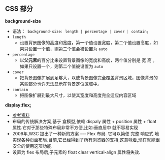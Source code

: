 ## CSS 部分

**background-size**
* 语法：``` background-size: length | percentage | cover | contain;```
* ```length``` 
    * 设置背景图像的高度和宽度，第一个值设置宽度，第二个值设置高度，如果只设置一个值，则第二个值会被设置为 ```auto```
* ```percentage``` 
    * 以**父元素**的百分比来设置背景图像的宽度和高度，两个值分别是 宽 高 ，如果只设置一个，则第二个值被设置为 ```auto```
* ```cover```
    * 把背景图像扩展到足够大，以使背景图像完全覆盖背景区域，图像背景的某些部分也许无法显示在背景定位区域中。
* ```contain```
    * 把图像扩展到最大尺寸，以使其宽度和高度完全适应内容区域

**display:flex;**
* [参考资料](http://www.ruanyifeng.com/blog/2015/07/flex-grammar.html)
* 布局的传统解决方案,基于 盒模型,依赖 dispaly 属性 +  position 属性 + float 属性.它对于那些特殊布局非常不方便,比如:垂直居中 就不容易实现
* 2009年,W3C 提出了一种新的方案 --- Flex 布局. 它可以简便 完整 响应式 地实现各种页面布局.目前,它已经得到了所有浏览器的支持,这意味着,现在就能很安全的使用这项功能.
* 设置为 flex 布局后,子元素的 float clear vertical-align 属性将失效.

